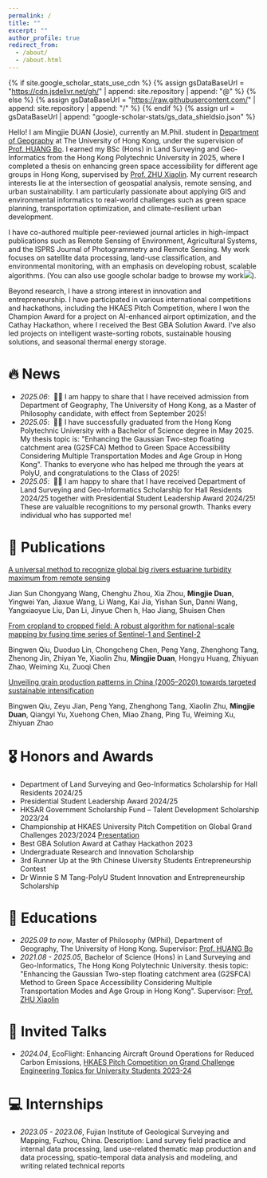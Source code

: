 ```yaml
---
permalink: /
title: ""
excerpt: ""
author_profile: true
redirect_from: 
  - /about/
  - /about.html
---
```


{% if site.google_scholar_stats_use_cdn %}
{% assign gsDataBaseUrl = "https://cdn.jsdelivr.net/gh/" | append: site.repository | append: "@" %}
{% else %}
{% assign gsDataBaseUrl = "https://raw.githubusercontent.com/" | append: site.repository | append: "/" %}
{% endif %}
{% assign url = gsDataBaseUrl | append: "google-scholar-stats/gs_data_shieldsio.json" %}

<span class='anchor' id='about-me'></span>

Hello! I am Mingjie DUAN (Josie), currently an M.Phil. student in [Department of Geography](https://geog.hk.hk) at The University of Hong Kong, under the supervision of [Prof. HUANG Bo](https://hub.hku.hk/cris/rp/rp03146;jsessionid=23937E2088A0918E7026322DFC259D34). I earned my BSc (Hons) in Land Surveying and Geo-Informatics from the Hong Kong Polytechnic University in 2025, where I completed a thesis on enhancing green space accessibility for different age groups in Hong Kong, supervised by [Prof. ZHU Xiaolin](https://www.polyu.edu.hk/lsgi/people/academic-staff/prof-zhu-xiao-lin/?sc_lang=en). My current research interests lie at the intersection of geospatial analysis, remote sensing, and urban sustainability. I am particularly passionate about applying GIS and environmental informatics to real-world challenges such as green space planning, transportation optimization, and climate-resilient urban development.

I have co-authored multiple peer-reviewed journal articles in high-impact publications such as Remote Sensing of Environment, Agricultural Systems, and the ISPRS Journal of Photogrammetry and Remote Sensing. My work focuses on satellite data processing, land-use classification, and environmental monitoring, with an emphasis on developing robust, scalable algorithms. (You can also use google scholar badge to browse my work<a href='https://scholar.google.com/citations?user=QcrNo4IAAAAJ&hl=en'><img src="https://img.shields.io/endpoint?url={{ url | url_encode }}&logo=Google%20Scholar&labelColor=f6f6f6&color=9cf&style=flat&label=citations"></a>).

Beyond research, I have a strong interest in innovation and entrepreneurship. I have participated in various international competitions and hackathons, including the HKAES Pitch Competition, where I won the Champion Award for a project on AI-enhanced airport optimization, and the Cathay Hackathon, where I received the Best GBA Solution Award. I’ve also led projects on intelligent waste-sorting robots, sustainable housing solutions, and seasonal thermal energy storage.


# 🔥 News
- *2025.06*: &nbsp;🎉🎉 I am happy to share that I have received admission from Department of Geography, The University of Hong Kong, as a Master of Philosophy candidate, with effect from September 2025! 
- *2025.05*: &nbsp;🎉🎉 I have successfully graduated from the Hong Kong Polytechnic University with a Bachelor of Science degree in May 2025. My thesis topic is: "Enhancing the Gaussian Two-step floating catchment area (G2SFCA) Method to Green Space Accessibility Considering Multiple Transportation Modes and Age Group in Hong Kong". Thanks to everyone who has helped me through the years at PolyU, and congratulations to the Class of 2025!
- *2025.05*: &nbsp;🎉🎉 I am happy to share that I have received Department of Land Surveying and Geo-Informatics Scholarship for Hall Residents 2024/25 together with Presidential Student Leadership Award 2024/25! These are valualble recognitions to my personal growth. Thanks every individual who has supported me!

# 📝 Publications 

[A universal method to recognize global big rivers estuarine turbidity maximum from remote sensing](https://www.sciencedirect.com/science/article/abs/pii/S0924271625000024)

Jian Sun Chongyang Wang, Chenghu Zhou, Xia Zhou, **Mingjie Duan**, Yingwei Yan, Jiaxue Wang, Li Wang, Kai Jia, Yishan Sun, Danni Wang, Yangxiaoyue Liu, Dan Li, Jinyue Chen h, Hao Jiang, Shuisen Chen

[From cropland to cropped field: A robust algorithm for national-scale mapping by fusing time series of Sentinel-1 and Sentinel-2](https://www.sciencedirect.com/science/article/pii/S1569843222001947)

Bingwen Qiu, Duoduo Lin, Chongcheng Chen, Peng Yang, Zhenghong Tang, Zhenong Jin, Zhiyan Ye, Xiaolin Zhu, **Mingjie Duan**, Hongyu Huang, Zhiyuan Zhao, Weiming Xu, Zuoqi Chen

[Unveiling grain production patterns in China (2005–2020) towards targeted sustainable intensification](https://www.sciencedirect.com/science/article/pii/S0308521X24000283)

Bingwen Qiu, Zeyu Jian, Peng Yang, Zhenghong Tang, Xiaolin Zhu, **Mingjie Duan**, Qiangyi Yu, Xuehong Chen, Miao Zhang, Ping Tu, Weiming Xu, Zhiyuan Zhao

# 🎖 Honors and Awards
- Department of Land Surveying and Geo-Informatics Scholarship for Hall Residents 2024/25
- Presidential Student Leadership Award 2024/25
- HKSAR Government Scholarship Fund – Talent Development Scholarship 2023/24
- Championship at HKAES University Pitch Competition on Global Grand Challenges 2023/2024 [Presentation](https://youtu.be/DYg3fTBqf4k?si=eRdQMjBGE5m_t1El)
- Best GBA Solution Award at Cathay Hackathon 2023
- Undergraduate Research and Innovation Scholarship
- 3rd Runner Up at the 9th Chinese Uiversity Students Entrepreneurship Contest
- Dr Winnie S M Tang-PolyU Student Innovation and Entrepreneurship Scholarship

# 📖 Educations
- *2025.09 to now*, Master of Philosophy (MPhil), Department of Geography, The University of Hong Kong. Supervisor: [Prof. HUANG Bo](https://hub.hku.hk/cris/rp/rp03146;jsessionid=23937E2088A0918E7026322DFC259D34)
- *2021.08 - 2025.05*, Bachelor of Science (Hons) in Land Surveying and Geo-Informatics, The Hong Kong Polytechnic University. thesis topic: "Enhancing the Gaussian Two-step floating catchment area (G2SFCA) Method to Green Space Accessibility Considering Multiple Transportation Modes and Age Group in Hong Kong". Supervisor: [Prof. ZHU Xiaolin](https://www.polyu.edu.hk/lsgi/people/academic-staff/prof-zhu-xiao-lin/?sc_lang=en) 

# 💬 Invited Talks
- *2024.04*, EcoFlight: Enhancing Aircraft Ground Operations for Reduced Carbon Emissions, [HKAES Pitch Competition on Grand Challenge
Engineering Topics for University Students 2023-24 ](https://pitchcomp.hkae.hk/en/competingteams.asp#accordionCompetingTeams)

# 💻 Internships
- *2023.05 - 2023.06*, Fujian Institute of Geological Surveying and Mapping, Fuzhou, China. Description: Land survey field practice and internal data processing, land use-related thematic map production and data processing, spatio-temporal data analysis and modeling, and writing related technical reports
